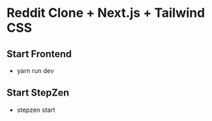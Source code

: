 # Reddit Clone + Next.js + Tailwind CSS

## Start Frontend

- yarn run dev

## Start StepZen

- stepzen start
